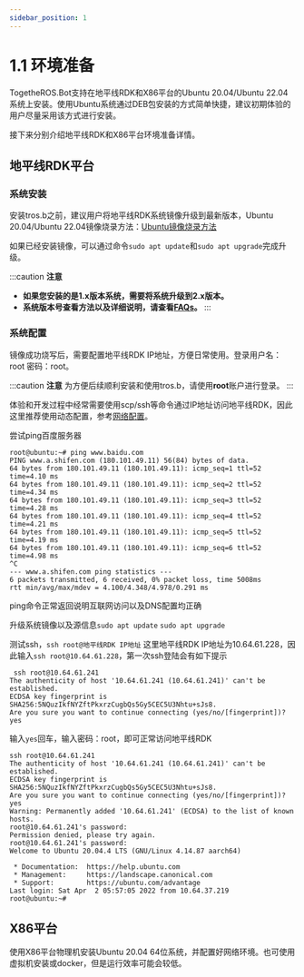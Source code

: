 ```yaml
---
sidebar_position: 1
---
```


# 1.1 环境准备

TogetheROS.Bot支持在地平线RDK和X86平台的Ubuntu 20.04/Ubuntu 22.04系统上安装。使用Ubuntu系统通过DEB包安装的方式简单快捷，建议初期体验的用户尽量采用该方式进行安装。

接下来分别介绍地平线RDK和X86平台环境准备详情。

## 地平线RDK平台

### 系统安装

安装tros.b之前，建议用户将地平线RDK系统镜像升级到最新版本，Ubuntu 20.04/Ubuntu 22.04镜像烧录方法：[Ubuntu镜像烧录方法](https://developer.horizon.cc/documents_rdk/installation/install_os)

如果已经安装镜像，可以通过命令`sudo apt update`和`sudo apt upgrade`完成升级。

:::caution **注意**
- **如果您安装的是1.x版本系统，需要将系统升级到2.x版本。**
- **系统版本号查看方法以及详细说明，请查看[FAQs](../FAQs/hardware_and_system.md)。**
:::

### 系统配置

镜像成功烧写后，需要配置地平线RDK IP地址，方便日常使用。登录用户名：root 密码：root。

:::caution **注意**
为方便后续顺利安装和使用tros.b，请使用**root**账户进行登录。
:::

体验和开发过程中经常需要使用scp/ssh等命令通过IP地址访问地平线RDK，因此这里推荐使用动态配置，参考[网络配置](https://developer.horizon.cc/documents_rdk/configuration/network)。

尝试ping百度服务器

```shell
root@ubuntu:~# ping www.baidu.com
PING www.a.shifen.com (180.101.49.11) 56(84) bytes of data.
64 bytes from 180.101.49.11 (180.101.49.11): icmp_seq=1 ttl=52 time=4.10 ms
64 bytes from 180.101.49.11 (180.101.49.11): icmp_seq=2 ttl=52 time=4.34 ms
64 bytes from 180.101.49.11 (180.101.49.11): icmp_seq=3 ttl=52 time=4.28 ms
64 bytes from 180.101.49.11 (180.101.49.11): icmp_seq=4 ttl=52 time=4.21 ms
64 bytes from 180.101.49.11 (180.101.49.11): icmp_seq=5 ttl=52 time=4.19 ms
64 bytes from 180.101.49.11 (180.101.49.11): icmp_seq=6 ttl=52 time=4.98 ms
^C
--- www.a.shifen.com ping statistics ---
6 packets transmitted, 6 received, 0% packet loss, time 5008ms
rtt min/avg/max/mdev = 4.100/4.348/4.978/0.291 ms

```

ping命令正常返回说明互联网访问以及DNS配置均正确

升级系统镜像以及源信息`sudo apt update` `sudo apt upgrade`

测试ssh，`ssh root@地平线RDK IP地址` 这里地平线RDK IP地址为10.64.61.228，因此输入`ssh root@10.64.61.228`，第一次ssh登陆会有如下提示

```shell
 ssh root@10.64.61.241
The authenticity of host '10.64.61.241 (10.64.61.241)' can't be established.
ECDSA key fingerprint is SHA256:5NQuzIkfNYZftPkxrzCugbQs5Gy5CEC5U3Nhtu+sJs8.
Are you sure you want to continue connecting (yes/no/[fingerprint])? yes
```

输入`yes`回车，输入密码：root，即可正常访问地平线RDK

```dotnetcli
ssh root@10.64.61.241
The authenticity of host '10.64.61.241 (10.64.61.241)' can't be established.
ECDSA key fingerprint is SHA256:5NQuzIkfNYZftPkxrzCugbQs5Gy5CEC5U3Nhtu+sJs8.
Are you sure you want to continue connecting (yes/no/[fingerprint])? yes
Warning: Permanently added '10.64.61.241' (ECDSA) to the list of known hosts.
root@10.64.61.241's password:
Permission denied, please try again.
root@10.64.61.241's password:
Welcome to Ubuntu 20.04.4 LTS (GNU/Linux 4.14.87 aarch64)

 * Documentation:  https://help.ubuntu.com
 * Management:     https://landscape.canonical.com
 * Support:        https://ubuntu.com/advantage
Last login: Sat Apr  2 05:57:05 2022 from 10.64.37.219
root@ubuntu:~#
```

## X86平台

使用X86平台物理机安装Ubuntu 20.04 64位系统，并配置好网络环境。也可使用虚拟机安装或docker，但是运行效率可能会较低。
